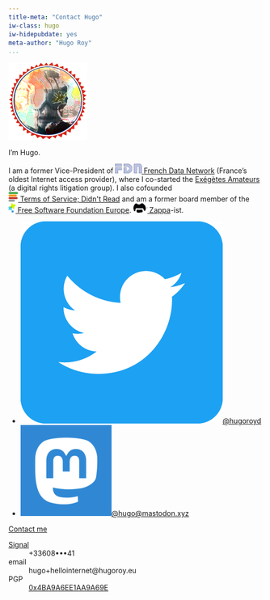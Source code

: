 ```yaml
---
title-meta: "Contact Hugo"
iw-class: hugo
iw-hidepubdate: yes
meta-author: "Hugo Roy"
...
```



<div class="vcard" id="hcard-Hugo-Roy">
<img id="ma-tete" class="u-photo" alt="Hugo Roy" title="Hugo Roy" src="/favatar.png" />
<p>I’m <span class="fn" title="Hugo Roy">Hugo</span>.</p>

<p><span
class="p-note">I am a former Vice-President of <a href="//fdn.fr"
style="display:inline-block"><img alt=""
src="/assets/fdn-logo.png" height="19"> <span
class="org" title="FDN">French Data Network</span></a> (France’s
oldest Internet access provider), where I co-started the <a
href="//exegetes.eu.org/">Exégètes Amateurs</a> (a digital rights
litigation group). I also cofounded <a href="//tosdr.org"
style="display:inline-block"><img alt=""
src="/assets/tosdr-icon.png"> <span class="org"
title="ToSDR">Terms of Service; Didn't Read</span></a> and am a former board member of the <a href="//www.fsfe.org"
style="display:inline-block"><img alt=""
src="/assets/fsfe-icon.png" height="19"> <span
class="org">Free Software Foundation Europe</span></a>.
<span style="display:inline-block"><a href="/tags/FrankZappa/" style="display:inline-block"><img alt=""
src="/assets/zappa-logo.png" height="19"> Zappa</a>-ist</span>.</span></p>

<!--p class="more">
When I get time...
</p-->


<ul id="relmes">
                    <li><a href="https://twitter.com/hugoroyd" rel="me" title="Twitter: @hugoroyd"><img src="/assets/twitter-icon.png" alt="">@hugoroyd</a></li>
                    <li><a href="http://mastodon.xyz/@hugo" rel="me" title="Mastodon: @hugo@mastodon.xyz"><img src="/assets/mastodon-icon.png" alt="">@hugo@mastodon.xyz</a></li>
                    <!-- <li><a href="http://www.linkedin.com/in/hugoroy" rel="me" title="LinkedIn"><img src="/assets/linkedin-icon.png" alt="">/hugoroy</a></li> -->
</ul>

<p id="contact-link"><a href="/hugo/#contact">Contact me</a></p>

<dl id="contact" class="more">
<dt><a href="https://signal.org">Signal</a></dt>
<dd>+33608•••41</dd>
<dt>email</dt>
<dd>hu<span class="zzz">SPAM</span>go+hellointernet@hu<span class="zzz">REMOVE</span>go<span class="y">roy.eu</span></dd>
<dt>PGP</dt>
<dd><a href="https://keys.openpgp.org/search?q=0x4BA9A6EE1AA9A69E">0x4BA9A6EE1AA9A69E</a></dd>
<!-- <dt><a href="https://mastodon.xyz/@hugo">Mastodon</a></dt> -->
<!-- <dd>@hugo@mastodon.xyz</dd> -->
<!-- <dt><a href="http://twitter.com/hugoroyd">Twitter</a></dt> -->
<!-- <dd>@hugoroyd</dd> -->
<!--<dt>irc</dt>-->
<!--<dd>irc.GeekNode.net/Hugo</dd>-->
<!--<dd>irc.freenode.net/hugoroyd</dd>-->
<!-- <dt><a href="https://xmpp.net/directory.php">xmpp</a></dt>-->
<!-- <dd>hugo@jabber.fsfe.org</dd>-->
</dl>
</div>

<style type="text/css">
.zzz{float: right; font-size: 0.001px; color: transparent; display:inline-block; width: 0px; text-decoration: none;}
body :target, body [fragmention] { background-color: transparent;}
</style>

